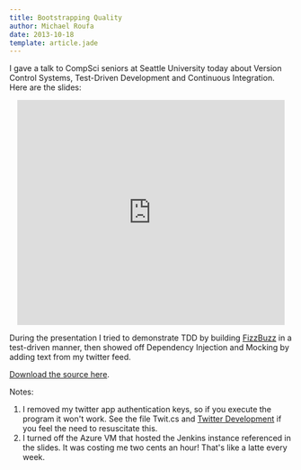 ```yaml
---
title: Bootstrapping Quality
author: Michael Roufa
date: 2013-10-18
template: article.jade
---
```


I gave a talk to CompSci seniors at Seattle University today about Version Control Systems, Test-Driven Development and Continuous Integration. Here are the slides:

<div style="text-align:center">
<iframe src="http://www.slideshare.net/slideshow/embed_code/27346279" width="476" height="400" frameborder="0" marginwidth="0" marginheight="0" scrolling="no"></iframe>
</div>

During the presentation I tried to demonstrate TDD by building [FizzBuzz](http://www.codinghorror.com/blog/2007/02/why-cant-programmers-program.html) in a test-driven manner, then showed off Dependency Injection and Mocking by adding text from my twitter feed. 

[Download the source here](FizzBuzzInc.zip).

Notes: 

1. I removed my twitter app authentication keys, so if you execute the program it won't work. See the file Twit.cs and [Twitter Development](https://dev.twitter.com/docs) if you feel the need to resuscitate this.
2. I turned off the Azure VM that hosted the Jenkins instance referenced in the slides. It was costing me two cents an hour! That's like a latte every week.
